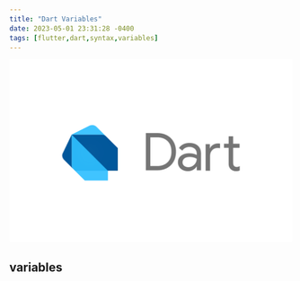 ```yaml
---
title: "Dart Variables"
date: 2023-05-01 23:31:28 -0400
tags: [flutter,dart,syntax,variables]
---
```

![logo_lockup_dart_horizontal.png](/assets/images/logos/logo_lockup_dart_horizontal.png)

## variables
